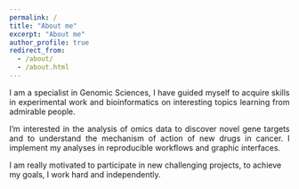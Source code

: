 ```yaml
---
permalink: /
title: "About me"
excerpt: "About me"
author_profile: true
redirect_from: 
  - /about/
  - /about.html
---
```

<div style="text-align: justify">

I am a specialist in Genomic Sciences, I have guided myself to acquire skills in experimental work and bioinformatics on interesting topics learning from admirable people. 

I’m interested in the analysis of omics data to discover novel gene targets and to understand the mechanism of action of new drugs in cancer. I implement my analyses in reproducible workflows and graphic interfaces. 
</div>
I am really motivated to participate in new challenging projects, to achieve my goals, I work hard and independently.
